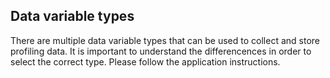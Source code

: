 ## Data variable types

There are multiple data variable types that can be used to collect and store profiling data. It is important to understand the differencences in order to select  the correct type. Please follow the application instructions.

